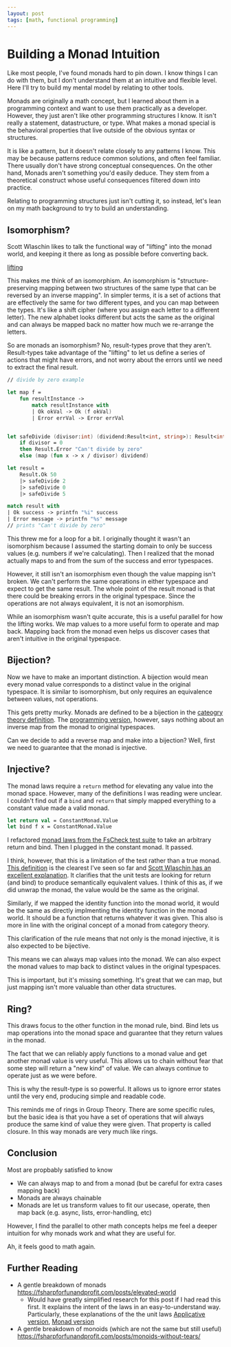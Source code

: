 ```yaml
---
layout: post
tags: [math, functional programming]
---
```

# Building a Monad Intuition

Like most people, I've found monads hard to pin down. I know things I can do with them, but I don't understand them at an intuitive and flexible level. Here I'll try to build my mental model by relating to other tools.

Monads are originally a math concept, but I learned about them in a programming context and want to use them practically as a developer. However, they just aren't like other programming structures I know. It isn't really a statement, datastructure, or type. What makes a monad special is the behavioral properties that live outside of the obvious syntax or structures.

It is like a pattern, but it doesn't relate closely to any patterns I know. This may be because patterns reduce common solutions, and often feel familiar. There usually don't have strong conceptual consequences. On the other hand, Monads aren't something you'd easily deduce. They stem from a theoretical construct whose useful consequences filtered down into practice. 

Relating to programming structures just isn't cutting it, so instead, let's lean on my math background to try to build an understanding.

## Isomorphism?

<!-- TODO: I concluded that they aren't an isomorphism, but the wikipedia article states that every monad is formed by a set of adjunctions, and adjuctions are a pair of bijectional functions between two sets. This means they would be an isomorphism... I'm confused

I think the mistake i'm making is that result types are actually monads of the (Success + Error) space

Ah. I see my mistake. A bijections is only the same as an isomorphism for an unstructured set. We also have operations that apply to each type set. Those operations could fail for the one side or the other and thus bijection != isomorphism
 -->
Scott Wlaschin likes to talk the functional way of "lifting" into the monad world, and keeping it there as long as possible before converting back.

[lifting]()

This makes me think of an isomorphism. An isomorphism is "structure-preserving mapping between two structures of the same type that can be reversed by an inverse mapping". In simpler terms, it is a set of actions that are effectively the same for two different types, and you can map between the types. It's like a shift cipher (where you assign each letter to a different letter). The new alphabet looks different but acts the same as the original and can always be mapped back no matter how much we re-arrange the letters.

So are monads an isomorphism? No, result-types prove that they aren't. Result-types take advantage of the "lifting" to let us define a series of actions that might have errors, and not worry about the errors until we need to extract the final result.
```fs
// divide by zero example

let map f = 
    fun resultInstance -> 
        match resultInstance with
        | Ok okVal -> Ok (f okVal)
        | Error errVal -> Error errVal


let safeDivide (divisor:int) (dividend:Result<int, string>): Result<int, string> = 
    if divisor = 0
    then Result.Error "Can't divide by zero"
    else (map (fun x -> x / divisor) dividend) 

let result = 
    Result.Ok 50 
    |> safeDivide 2
    |> safeDivide 0
    |> safeDivide 5

match result with
| Ok success -> printfn "%i" success
| Error message -> printfn "%s" message
// prints "Can't divide by zero"

```

This threw me for a loop for a bit. I originally thought it wasn't an isomorphism because I assumed the starting domain to only be success values (e.g. numbers if we're calculating). 
Then I realized that the monad actually maps to and from the sum of the success and error typespaces. 

However, it still isn't an isomorphism even though the value mapping isn't broken. We can't perform the same operations in either typespace and expect to get the same result. The whole point of the result monad is that there could be breaking errors in the original typespace. Since the operations are not always equivalent, it is not an isomorphism.

While an isomorphism wasn't quite accurate, this is a useful parallel for how the lifting works. We map values to a more useful form to operate and map back. Mapping back from the monad even helps us discover cases that aren't intuitive in the original typespace.

## Bijection?

Now we have to make an important distinction. A bijection would mean every monad value corresponds to a distinct value in the original typespace. It is similar to isomorphism, but only requires an equivalence between values, not operations.

This gets pretty murky. Monads are defined to be a bijection in the [cateogry theory definition](https://en.wikipedia.org/wiki/Monad_(category_theory)). The [programming version](https://wiki.haskell.org/Monad_laws), however, says nothing about an inverse map from the monad to original typespaces. 

Can we decide to add a reverse map and make into a bijection? Well, first we need to guarantee that the monad is injective.

## Injective?

The monad laws require a `return` method for elevating any value into the monad space. However, many of the definitions I was reading were unclear. I couldn't find out if a `bind` and `return` that simply mapped everything to a constant value made a valid monad.

```fs
let return val = ConstantMonad.Value
let bind f x = ConstantMonad.Value
```

I refactored [monad laws from the FsCheck test suite](https://github.com/fscheck/FsCheck/blob/9cc51c65ab0051e6d90cba4e138b96f5da980397/tests/FsCheck.Test/Gen.fs#L403) to take an arbitrary return and bind. Then I plugged in the constant monad. It passed. 

I think, however, that this is a limitation of the test rather than a true monad. [This definition](https://wiki.haskell.org/Monad_laws) is the clearest I've seen so far and [Scott Wlaschin has an excellent explanation](https://fsharpforfunandprofit.com/posts/elevated-world-2/#the-properties-of-a-correct-bindreturn-implementation). It clarifies that the unit tests are looking for return (and bind) to produce semantically equivalent values. I think of this as, if we did unwrap the monad, the value would be the same as the original.

Similarly, if we mapped the identity function into the monad world, it would be the same as directly implmenting the identity function in the monad world. It should be a function that returns whatever it was given. This also is more in line with the original concept of a monad from category theory. 

<!--
The clearest formal definition i've seen: https://wiki.haskell.org/Monad_laws
 This article also helps clarify the rules https://www.sitepoint.com/how-optional-breaks-the-monad-laws-and-why-it-matters -->

This clarification of the rule means that not only is the monad injective, it is also expected to be bijective.

This means we can always map values into the monad. We can also expect the monad values to map back to distinct values in the original typespaces.

This is important, but it's missing something. It's great that we can map, but just mapping isn't more valuable than other data structures. 

## Ring?

This draws focus to the other function in the monad rule, bind. Bind lets us map operations into the monad space and guarantee that they return values in the monad.

The fact that we can reliably apply functions to a monad value and get another monad value is very useful. This allows us to chain without fear that some step will return a "new kind" of value. We can always continue to operate just as we were before. 

This is why the result-type is so powerful. It allows us to ignore error states until the very end, producing simple and readable code.

This reminds me of rings in Group Theory. There are some specific rules, but the basic idea is that you have a set of operations that will always produce the same kind of value they were given. That property is called closure. In this way monads are very much like rings.

## Conclusion

Most are propbably satisfied to know
- We can always map to and from a monad (but be careful for extra cases mapping back)
- Monads are always chainable
- Monads are let us transform values to fit our usecase, operate, then map back (e.g. async, lists, error-handling, etc)

However, I find the parallel to other math concepts helps me feel a deeper intuition for why monads work and what they are useful for.

Ah, it feels good to math again.


## Further Reading
- A gentle breakdown of monads https://fsharpforfunandprofit.com/posts/elevated-world
  - Would have greatly simplified research for this post if I had read this first. It explains the intent of the laws in an easy-to-understand way. Particularly, these explanations of the the unit laws [Applicative version](https://fsharpforfunandprofit.com/posts/elevated-world/#the-properties-of-a-correct-applyreturn-implementation), [Monad version](https://fsharpforfunandprofit.com/posts/elevated-world-2/#the-properties-of-a-correct-bindreturn-implementation)
- A gentle breakdown of monoids (which are not the same but still useful) https://fsharpforfunandprofit.com/posts/monoids-without-tears/



<!-- 
adapted from https://github.com/fscheck/FsCheck/blob/9cc51c65ab0051e6d90cba4e138b96f5da980397/tests/FsCheck.Test/Gen.fs#L403

let sample n = Gen.sample 1000 n

let sample1 gn = sample 1 gn |> List.head

module MonadLaws =
    let LeftIdentity bind _return (a:'a) (f:'a -> 'b) =
        let f = f >> _return
        let left = (bind (_return a)  f)
        let right = f a
        left = right 
    let RightIdentity bind _return (a:'a) =
        let m = _return a
        let left = bind m _return
        let right = m
        left = right
    let Associativity bind _return (a:'a) (f:'a->'b) (g:'b->'c) =
        let m = _return a
        let f = f >> _return
        let g = g >> _return
        let left = bind (bind m f) g
        let right =  bind m (fun x -> bind (f x)  g)
        left = right

    let All bind _return =
        (LeftIdentity bind _return) |@ "Left Identity"
        .&. (RightIdentity bind _return) |@ "RightIdentity"
        .&. (Associativity bind _return) |@ "Associativity"

type EmptyMonad<'a> = 
    | Empty

[<Fact>]
let ``should satisfy Monad laws``() =
    //let bind = (>>=)
    //let _return = Gen.constant
    let bind x f = Empty
    let _return x = Empty
    Check.Quick (MonadLaws.All bind _return)

 -->